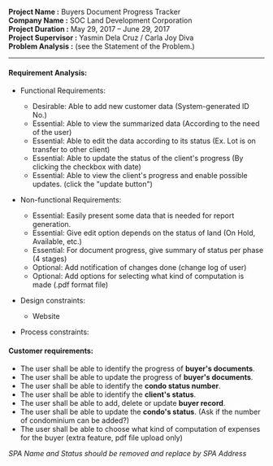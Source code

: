 **Project Name       :** Buyers Document Progress Tracker  
**Company Name       :** SOC Land Development Corporation  
**Project Duration   :** May 29, 2017 – June 29, 2017  
**Project Supervisor :** Yasmin Dela Cruz / Carla Joy Diva  
**Problem Analysis   :** (see the Statement of the Problem.)  

---

#### Requirement Analysis:  
- Functional Requirements:  
    - Desirable: Able to add new customer data (System-generated ID No.)  
    - Essential: Able to view the summarized data (According to the need of the user)  
    - Essential: Able to edit the data according to its status (Ex. Lot is on transfer to other client)  
    - Essential: Able to update the status of the client's progress (By clicking the checkbox with date)  
    - Essential: Able to view the client's progress and enable possible updates. (click the "update button")  
		
- Non-functional Requirements:  
    - Essential: Easily present some data that is needed for report generation.  
    - Essential: Give edit option depends on the status of land (On Hold, Available, etc.)  
    - Essential: For document progress, give summary of status per phase (4 stages)  
    - Optional: Add notification of changes done (change log of user)  
    - Optional: Add options for selecting what kind of computation is made (.pdf format file)  
		
- Design constraints:  
    - Website  

- Process constraints:  
			
		
#### Customer requirements:  
- The user shall be able to identify the progress of **buyer's documents**.  
- The user shall be able to update the progress of **buyer's documents**.  
- The user shall be able to identify the **condo status number**.  
- The user shall be able to identify the **client's status**.  
- The user shall be able to add, delete or update **buyer record**.  
- The user shall be able to update the **condo's status**. (Ask if the number of condominium can be added?)  
- The user shall be able to choose what kind of computation of expenses for the buyer (extra feature, pdf file upload only)  

*SPA Name and Status should be removed and replace by SPA Address*
